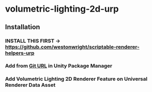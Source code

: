 # volumetric-lighting-2d-urp
## Installation
### INSTALL THIS FIRST -> https://github.com/westonwright/scriptable-renderer-helpers-urp
### Add from [Git URL](https://github.com/westonwright/volumetric-lighting-2d-urp.git) in Unity Package Manager
### Add Volumetric Lighting 2D Renderer Feature on Universal Renderer Data Asset
